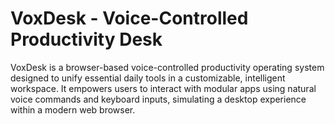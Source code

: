 # VoxDesk - Voice-Controlled Productivity Desk
VoxDesk is a browser-based voice-controlled productivity operating system designed to unify essential daily tools in a customizable, intelligent workspace. It empowers users to interact with modular apps using natural voice commands and keyboard inputs, simulating a desktop experience within a modern web browser.
